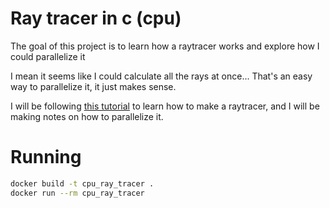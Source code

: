 # Ray tracer in c (cpu)

The goal of this project is to learn how a raytracer works and explore how I could parallelize it

I mean it seems like I could calculate all the rays at once... That's an easy way to parallelize it, it just makes sense.

I will be following [this tutorial](https://raytracing.github.io/books/RayTracingInOneWeekend.html) to learn how to make a raytracer, and I will be making notes on how to parallelize it.

# Running
```sh
docker build -t cpu_ray_tracer .
docker run --rm cpu_ray_tracer
```